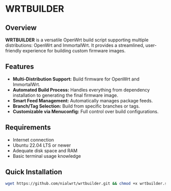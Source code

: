 # WRTBUILDER

## Overview
**WRTBUILDER** is a versatile OpenWrt build script supporting multiple distributions: OpenWrt and ImmortalWrt. It provides a streamlined, user-friendly experience for building custom firmware images.

## Features
- **Multi-Distribution Support:** Build firmware for OpenWrt and ImmortalWrt.
- **Automated Build Process:** Handles everything from dependency installation to generating the final firmware image.
- **Smart Feed Management:** Automatically manages package feeds.
- **Branch/Tag Selection:** Build from specific branches or tags.
- **Customizable via Menuconfig:** Full control over build configurations.

## Requirements
- Internet connection
- Ubuntu 22.04 LTS or newer
- Adequate disk space and RAM
- Basic terminal usage knowledge

## Quick Installation
```bash
wget https://github.com/nialwrt/wrtbuilder.git && chmod +x wrtbuilder.sh && ./wrtbuilder.sh
